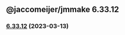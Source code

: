## @jaccomeijer/jmmake 6.33.12

### [6.33.12](https://github.com/jaccomeijer/jmmake/compare/6.33.11...6.33.12) (2023-03-13)


